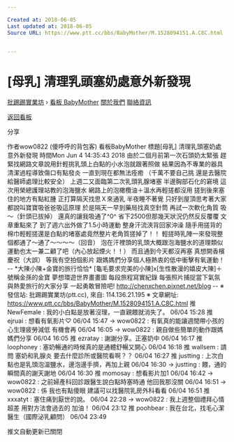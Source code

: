 ```yaml
---

Created at: 2018-06-05
Last updated at: 2018-06-05
Source URL: https://www.ptt.cc/bbs/BabyMother/M.1528094151.A.C8C.html


---
```


# [母乳] 清理乳頭塞奶處意外新發現


[批踢踢實業坊](https://www.ptt.cc/bbs/) › [看板 BabyMother](https://www.ptt.cc/bbs/BabyMother/index.html) [關於我們](https://www.ptt.cc/about.html) [聯絡資訊](https://www.ptt.cc/contact.html)

[返回看板](https://www.ptt.cc/bbs/BabyMother/index.html)

分享

作者wow0822 (傻呼呼的背包客)
看板BabyMother
標題\[母乳\] 清理乳頭塞奶處意外新發現
時間Mon Jun 4 14:35:43 2018
由於二個月前第一次石頭奶太緊張 趕緊找網路文章說用針輕挑乳頭上白點的小水泡就跟著照做 結果因為不專業的器具清潔過程導致傷口有點發炎 一直到現在都無法痊癒 （千萬不要自己挑 還是去醫院給醫師處理比較安全） 上週二又面臨第二次乳頭乳腺堵塞 半邊胸部石化的窘境 這次用榮總護理站教的泡海鹽水 網路上的泡橄欖油＋溫水再輕搓都沒用 搓到後來塞住的地方有點紅腫 正打算隔天找思Ｘ來通乳 半夜睡不著覺 只好到屋頂思考著大家都說叫寶寶吸爸爸吸這原理 於是隔天一早到藥局找真空針筒 再試一次軟化角質 吸～（針頭已拔掉） 還真的讓我吸通了^0^ 省下2500但那幾天狀況仍然反反覆覆 文章重點來了 到了週六出外做了1.5小時運動 整身汗流浹背回家沖澡 隨手用搓背的棉巾輕輕搓還是白點的堵塞處竟然整片老角質搓掉了！！ 輕搓時乳陣一來發現整個都通了～通了～～～～（回音） 泡在汗裡頭的乳頭大概跟泡海鹽水的道理類似 運動也太一兼二顧了吧（內心放起煙火！！） 而且通到今天都沒再塞 真想開香檳慶祝（大誤） 等我有空拍個影片 跟媽媽們分享個人極熱衷的低中衝擊有氧運動！ -- \*大陳小陳+金寶的旅行恰恰\* \[龜毛要求完美的小陳\]x\[生性散漫的嬉皮大陳\]＋號稱金孫的金寶 夢想環遊世界畫畫圖 每段旅程寫實紀錄 每張照片捕捉當下氣氛 與熱愛旅行的大家分享 一起勇敢冒險吧! <http://chenxchen.pixnet.net/blog> -- ※ 發信站: 批踢踢實業坊(ptt.cc), 來自: 114.136.21.195 ※ 文章網址: <https://www.ptt.cc/bbs/BabyMother/M.1528094151.A.C8C.html>
推 NewFemale : 我的小白點是放著沒理，一直親餵就消失了。 06/04 15:28
推 ejruai : 想看有氧影片♡ 06/04 15:47
→ wow0822 : 有氧真的能讓週間帶小孩的心生理疲勞減低 有機會再 06/04 16:05
→ wow0822 : 親自做些簡單的動作跟媽媽們分享 06/04 16:05
推 ezratay : 謝謝分享。正塞奶中 06/04 16:17
推 loophoney : 塞奶暢通的時候真的是通體舒暢又開心 06/04 16:18
推 wallsem : 請問 塞奶和乳腺炎 要去什麼診所或醫院看啊？？ 06/04 16:27
推 justting : 上次白點也是乳頭泡溫鹽水，邊泡邊手擠，再加上親 06/04 16:30
→ justting : 餵，通的瞬間真的謝天謝地 06/04 16:30
推 momosay : 想看影片加1 06/04 16:42
→ wow0822 : 之前婦產科回診跟醫生說白點時塞時通 他回我那沒關 06/04 16:51
→ wow0822 : 係 我也有點傻眼 建議可以找醫院乳房外科看看 06/04 16:51
推 xxxatyt : 塞住痛到厭世的說。 06/04 22:28
→ wow0822 : 我上週整個禮拜心情超差 用對方法會過去的 加油！ 06/04 23:12
推 poohbear : 我在台北，找毛心潔醫生（國際泌乳顧問） 06/04 23:49

推文自動更新已關閉

